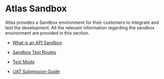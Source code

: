 # Atlas Sandbox

Atlas provides a Sandbox environment for their customers to integrate and test the development. All the relevant information regarding the sandbox environment are provided in this section.

- [What is an API Sandbox](README.md)

- [Sandbox Test Routes](sandbox-test-routes.md)

- [Test Mode](test-mode.md)

- [UAT Submission Guide](uat-submission-guide.md)
